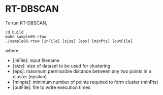 # RT-DBSCAN
To run RT-DBSCAN,
```
cd build
make sample05-rtow
./sample05-rtow [inFile] [size] [eps] [minPts] [outFile] 
```
where
- \[inFile\]: input filename
- \[size\]: size of dataset to be used for clustering
- \[eps\]: maximum permissible distance between any two points in a cluster (epsilon)
- \[minpts\]: minimum number of points required to form cluster (minPts)
- \[outFile\]: file to write execution times